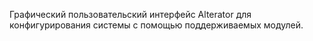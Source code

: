 Графический пользовательский интерфейс Alterator для конфигурирования системы с помощью поддерживаемых модулей.
